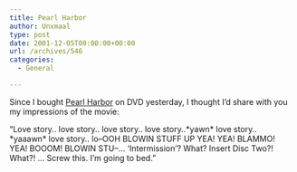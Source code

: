 ```yaml
---
title: Pearl Harbor
author: Unxmaal
type: post
date: 2001-12-05T00:00:00+00:00
url: /archives/546
categories:
  - General

---
```

Since I bought [Pearl Harbor][1] on DVD yesterday, I thought I&#8217;d share with you my impressions of the movie:

&#8220;Love story.. love story.. love story.. love story..\*yawn\* love story.. \*yaaawn\* love story.. lo&#8211;OOH BLOWIN STUFF UP YEA! YEA! BLAMMO! YEA! BOOOM! BLOWIN STU&#8211;&#8230; &#8216;Intermission&#8217;? What? Insert Disc Two?! What?! &#8230; Screw this. I&#8217;m going to bed.&#8221;

 [1]: http://video.go.com/pearlharbor/index.html